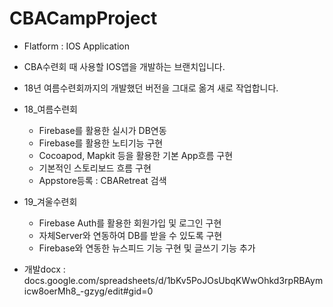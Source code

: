 # CBACampProject

- Flatform : IOS Application
- CBA수련회 때 사용할 IOS앱을 개발하는 브랜치입니다.
- 18년 여름수련회까지의 개발했던 버전을 그대로 옮겨 새로 작업합니다.
- 18_여름수련회
  * Firebase를 활용한 실시가 DB연동
  * Firebase를 활용한 노티기능 구현
  * Cocoapod, Mapkit 등을 활용한 기본 App흐름 구현
  * 기본적인 스토리보드 흐름 구현
  * Appstore등록 : CBARetreat 검색
  
- 19_겨울수련회
  * Firebase Auth를 활용한 회원가입 및 로그인 구현
  * 자체Server와 연동하여 DB를 받을 수 있도록 구현
  * Firebase와 연동한 뉴스피드 기능 구현 및 글쓰기 기능 추가

- 개발docx : docs.google.com/spreadsheets/d/1bKv5PoJOsUbqKWwOhkd3rpRBAymicw8oerMh8_-gzyg/edit#gid=0
